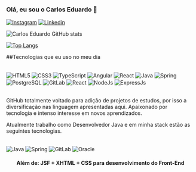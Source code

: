 ### Olá, eu sou o Carlos Eduardo 🤙

[![Instagram](https://img.shields.io/badge/Instagram-E4405F?style=for-the-badge&logo=instagram&logoColor=white)](https://www.instagram.com/carloseduardolmartins/)
[![Linkedin](https://img.shields.io/badge/LinkedIn-0077B5?style=for-the-badge&logo=linkedin&logoColor=white)](https://www.linkedin.com/in/carlos-eduardo-leite-martins-25995620a/)

![Carlos Eduardo GitHub stats](https://github-readme-stats.vercel.app/api?username=CarlosEduardoDeveloper&show_icons=true&theme=cobalt)

[![Top Langs](https://github-readme-stats.vercel.app/api/top-langs/?username=CarlosEduardoDeveloper&layout=compact)](https://github.com/CarlosEduardoDeveloper/CarlosEduardoDeveloper)

##Tecnologias que eu uso no meu dia

<div style="display: inline_block"></br/>
    <img align ="center" alt="HTML5" src="https://img.shields.io/badge/HTML5-E34F26?style=for-the-badge&logo=html5&logoColor=white" >
    <img align ="center" alt="CSS3" src="https://img.shields.io/badge/CSS3-1572B6?style=for-the-badge&logo=css3&logoColor=white" />
    <img align ="center" alt="TypeScript" src="https://img.shields.io/badge/TypeScript-007ACC?style=for-the-badge&logo=typescript&logoColor=white"/>
    <img align ="center" alt="Angular" src="https://img.shields.io/badge/Angular-DD0031?style=for-the-badge&logo=angular&logoColor=white"/>
    <img align ="center" alt="React" src= "https://img.shields.io/badge/React-20232A?style=for-the-badge&logo=react&logoColor=61DAFB"/>
    <img align ="center" alt="Java" src="https://img.shields.io/badge/Java-ED8B00?style=for-the-badge&logo=java&logoColor=white" />
    <img align ="center" alt="Spring" src="https://img.shields.io/badge/Spring-6DB33F?style=for-the-badge&logo=spring&logoColor=white" />
    <img align ="center" alt="PostgreSQL" src="https://img.shields.io/badge/PostgreSQL-316192?style=for-the-badge&logo=postgresql&logoColor=white"/>
    <img align ="center" alt="GitLab" src="https://img.shields.io/badge/GitLab-330F63?style=for-the-badge&logo=gitlab&logoColor=white"/>
    <img align ="center" alt="React" src="https://img.shields.io/badge/React-20232A?style=for-the-badge&logo=react&logoColor=61DAFB"/>
    <img align ="center" alt="NodeJs" src="https://img.shields.io/badge/Node.js-43853D?style=for-the-badge&logo=node.js&logoColor=white"/>
    <img align ="center" alt="ExpressJs" src="https://img.shields.io/badge/Express.js-404D59?style=for-the-badge"/>
    
</div><br/>

GitHub totalmente voltado para adição de projetos de estudos, por isso a diversificação nas linguagem apresentadas aqui.
Apaixonado por tecnologia e intenso interesse em novos aprendizados.

Atualmente trabalho como Desenvolvedor Java e em minha stack estão as seguintes tecnologias.
<div style="display: inline_block"></br/>
     <img align ="center" alt="Java" src="https://img.shields.io/badge/Java-ED8B00?style=for-the-badge&logo=java&logoColor=white" />
     <img align ="center" alt="Spring" src="https://img.shields.io/badge/Spring-6DB33F?style=for-the-badge&logo=spring&logoColor=white" />
     <img align ="center" alt="GitLab" src="https://img.shields.io/badge/GitLab-330F63?style=for-the-badge&logo=gitlab&logoColor=white"/>
     <img align ="center" alt="Oracle" src ="https://img.shields.io/badge/Oracle-F80000?style=for-the-badge&logo=Oracle&logoColor=white"/>  
     <h4 align ="center">Além de: JSF + XHTML + CSS para desenvolvimento do Front-End</h4>
</div><br/>
